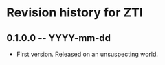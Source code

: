 # Revision history for ZTI

## 0.1.0.0  -- YYYY-mm-dd

* First version. Released on an unsuspecting world.
